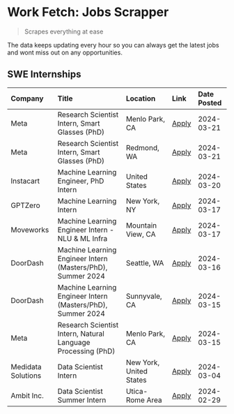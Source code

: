 # Work Fetch: Jobs Scrapper
> Scrapes everything at ease

The data keeps updating every hour so you can always get the latest jobs and wont miss out on any opportunities.

## SWE Internships
<!--START_SECTION:workfetch-->
| Company            | Title                                                        | Location                | Link                                                                                                                                                                                                                                                                   | Date Posted   |
|:-------------------|:-------------------------------------------------------------|:------------------------|:-----------------------------------------------------------------------------------------------------------------------------------------------------------------------------------------------------------------------------------------------------------------------|:--------------|
| Meta               | Research Scientist Intern, Smart Glasses (PhD)               | Menlo Park, CA          | [Apply](https://www.linkedin.com/jobs/view/research-scientist-intern-smart-glasses-phd-at-meta-3811308332?position=8&pageNum=0&refId=ujiURUjiInHlFm4R5hOf3A%3D%3D&trackingId=1lbYi0zqOEo0PfXSVK%2BSow%3D%3D&trk=public_jobs_jserp-result_search-card)                  | 2024-03-21    |
| Meta               | Research Scientist Intern, Smart Glasses (PhD)               | Redmond, WA             | [Apply](https://www.linkedin.com/jobs/view/research-scientist-intern-smart-glasses-phd-at-meta-3811304794?position=11&pageNum=0&refId=ujiURUjiInHlFm4R5hOf3A%3D%3D&trackingId=tXvKnD38eAOLieiKWw8ylA%3D%3D&trk=public_jobs_jserp-result_search-card)                   | 2024-03-21    |
| Instacart          | Machine Learning Engineer, PhD Intern                        | United States           | [Apply](https://www.linkedin.com/jobs/view/machine-learning-engineer-phd-intern-at-instacart-3815634369?position=13&pageNum=0&refId=ujiURUjiInHlFm4R5hOf3A%3D%3D&trackingId=wVCOyByQiiPlbItaKOsdaw%3D%3D&trk=public_jobs_jserp-result_search-card)                     | 2024-03-20    |
| GPTZero            | Machine Learning Intern                                      | New York, NY            | [Apply](https://www.linkedin.com/jobs/view/machine-learning-intern-at-gptzero-3860723963?position=6&pageNum=0&refId=ujiURUjiInHlFm4R5hOf3A%3D%3D&trackingId=1Ft6vsK7f96%2BnWIkDyQn5A%3D%3D&trk=public_jobs_jserp-result_search-card)                                   | 2024-03-17    |
| Moveworks          | Machine Learning Engineer Intern - NLU & ML Infra            | Mountain View, CA       | [Apply](https://www.linkedin.com/jobs/view/machine-learning-engineer-intern-nlu-ml-infra-at-moveworks-3792404577?position=10&pageNum=0&refId=ujiURUjiInHlFm4R5hOf3A%3D%3D&trackingId=QbUy7jF69LT46fwYUqpyAA%3D%3D&trk=public_jobs_jserp-result_search-card)            | 2024-03-17    |
| DoorDash           | Machine Learning Engineer Intern (Masters/PhD), Summer 2024  | Seattle, WA             | [Apply](https://www.linkedin.com/jobs/view/machine-learning-engineer-intern-masters-phd-summer-2024-at-doordash-3736455966?position=5&pageNum=0&refId=ujiURUjiInHlFm4R5hOf3A%3D%3D&trackingId=wCIfgR6L4JQHODNkMUUR2A%3D%3D&trk=public_jobs_jserp-result_search-card)   | 2024-03-16    |
| DoorDash           | Machine Learning Engineer Intern (Masters/PhD), Summer 2024  | Sunnyvale, CA           | [Apply](https://www.linkedin.com/jobs/view/machine-learning-engineer-intern-masters-phd-summer-2024-at-doordash-3736454973?position=3&pageNum=0&refId=ujiURUjiInHlFm4R5hOf3A%3D%3D&trackingId=ICv%2Bycqr8lTgJcRu1lIBPQ%3D%3D&trk=public_jobs_jserp-result_search-card) | 2024-03-15    |
| Meta               | Research Scientist Intern, Natural Language Processing (PhD) | Menlo Park, CA          | [Apply](https://www.linkedin.com/jobs/view/research-scientist-intern-natural-language-processing-phd-at-meta-3858718375?position=14&pageNum=0&refId=ujiURUjiInHlFm4R5hOf3A%3D%3D&trackingId=5GKjUDPAwTojkc3WpHCGLA%3D%3D&trk=public_jobs_jserp-result_search-card)     | 2024-03-15    |
| Medidata Solutions | Data Scientist Intern                                        | New York, United States | [Apply](https://www.linkedin.com/jobs/view/data-scientist-intern-at-medidata-solutions-3810253704?position=4&pageNum=0&refId=ujiURUjiInHlFm4R5hOf3A%3D%3D&trackingId=c6Vw9gnmk7%2BXsIz0BH%2BhcQ%3D%3D&trk=public_jobs_jserp-result_search-card)                        | 2024-03-04    |
| Ambit Inc.         | Data Scientist Summer Intern                                 | Utica-Rome Area         | [Apply](https://www.linkedin.com/jobs/view/data-scientist-summer-intern-at-ambit-inc-3843121918?position=9&pageNum=0&refId=ujiURUjiInHlFm4R5hOf3A%3D%3D&trackingId=kpCU4jz2wFNPyYO64LMjmA%3D%3D&trk=public_jobs_jserp-result_search-card)                              | 2024-02-29    |
<!--END_SECTION:workfetch-->

